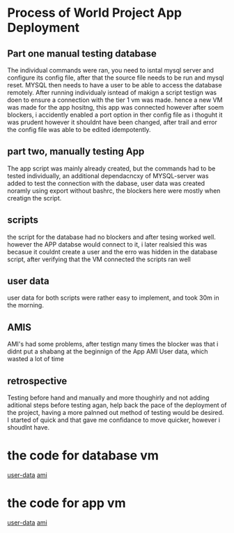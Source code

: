 # Process of World Project App Deployment
## Part one manual testing database
The individual commands were ran, you need to isntal mysql server and configure its config file, after that the source file needs to be run and mysql reset. MYSQL then needs to have a user to be able to access the database remotely. After running individualy isntead of makign a script testign was doen to ensure a connection with the tier 1 vm was made. hence a new VM was made for the app hositng, this app was connected however after soem blockers, i accidently enabled a port option in ther config file as i thoguht it  was prudent however it shouldnt have been changed, after trail and error the config file was able to be edited idempotently.
## part two, manually testing App
The app script was mainly already created, but the commands had to be tested individually, an additional dependacncxy of MYSQL-server was added to test the connection with the dabase, user data was created noramly using export without bashrc, the blockers here were mostly when creatign the script.
## scripts
the script for the database had no blockers and after tesing worked well. however the APP databse would connect to it, i later realsied this was becasue it couldnt create a user and the erro was hidden in the database script, after verifying that the VM connected the scripts ran well
## user data
user data for both scripts were rather easy to implement, and took 30m in the morning.
## AMIS
AMI's had some problems, after testign many times the blocker was that i didnt put a shabang at the beginnign of the App AMI User data, which wasted a lot of time
## retrospective
Testing before hand and manually and more thoughirly and not adding aditional steps before testing agan, help back the pace of the deployment of the project, having a more palnned out method of testing would be desired. I started of quick and that gave me confidance to move quicker, however i shoudlnt have.
# the code for database vm
[user-data](data-user-data.md)
[ami](data-ami.md)
# the code for app vm
[user-data](app-user-data.md)
[ami](app-ami.md)
